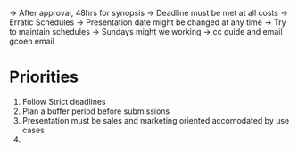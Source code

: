 -> After approval, 48hrs for synopsis
-> Deadline must be met at all costs
-> Erratic Schedules
-> Presentation date might be changed at any time
-> Try to maintain schedules
-> Sundays might we working
-> cc guide and email gcoen email

# Priorities
1. Follow Strict deadlines
2. Plan a buffer period before submissions
3. Presentation must be sales and marketing oriented accomodated by use cases
4. 